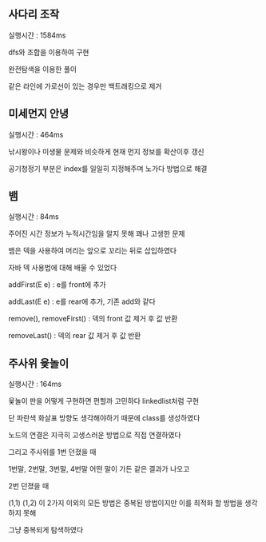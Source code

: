 ## 사다리 조작

실행시간 : 1584ms

dfs와 조합을 이용하여 구현

완전탐색을 이용한 풀이

같은 라인에 가로선이 있는 경우만 백트래킹으로 제거

## 미세먼지 안녕

실행시간 : 464ms

낚시왕이나 미생물 문제와 비슷하게 현재 먼지 정보를 확산이후 갱신

공기청정기 부분은 index를 일일히 지정해주며 노가다 방법으로 해결



## 뱀

실행시간 : 84ms

주어진 시간 정보가 누적시간임을 알지 못해 꽤나 고생한 문제

뱀은 덱을 사용하여 머리는 앞으로 꼬리는 뒤로 삽입하였다

자바 덱 사용법에 대해 배울 수 있었다

addFirst(E e) : e를 front에 추가

addLast(E e) : e를 rear에 추가, 기존 add와 같다

remove(), removeFirst() : 덱의 front 값 제거 후 값 반환

removeLast() : 덱의 rear 값 제거 후 값 반환



## 주사위 윷놀이

실행시간 : 164ms

윷놀이 판을 어떻게 구현하면 편할까 고민하다 linkedlist처럼 구현

단 파란색 화살표 방향도 생각해야하기 때문에 class를 생성하였다

노드의 연결은 지극히 고생스러운 방법으로 직접 연결하였다



그리고 주사위를 1번 던졌을 때

1번말, 2번말, 3번말, 4번말 어떤 말이 가든 같은 결과가 나오고

2번 던졌을 때

(1,1)  (1,2)  이 2가지 이외의 모든 방법은 중복된 방법이지만 이를 최적화 할 방법을 생각하지 못해

그냥 중복되게 탐색하였다